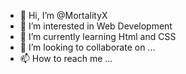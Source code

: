 - 👋 Hi, I’m @MortalityX
- 👀 I’m interested in Web Development
- 🌱 I’m currently learning Html and CSS
- 💞️ I’m looking to collaborate on ...
- 📫 How to reach me ...

<!---
MortalityX/MortalityX is a ✨ special ✨ repository because its `README.md` (this file) appears on your GitHub profile.
You can click the Preview link to take a look at your changes.
--->
